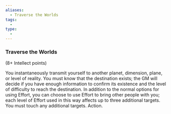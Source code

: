 ```yaml
---
aliases:
  - Traverse the Worlds
tags:
  - 
type:
  - 
---
```

### Traverse the Worlds

(8+ Intellect points)

You instantaneously transmit yourself to another planet, dimension, plane, or level of reality. You must know that the destination exists; the GM will decide if you have enough information to confirm its existence and the level of difficulty to reach the destination. In addition to the normal options for using Effort, you can choose to use Effort to bring other people with you; each level of Effort used in this way affects up to three additional targets. You must touch any additional targets. Action.